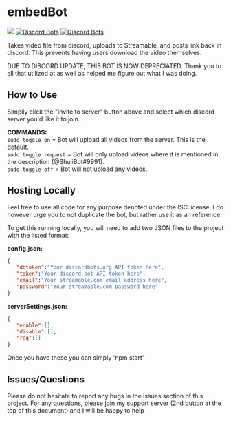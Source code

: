 # embedBot
[<img src="https://img.shields.io/badge/%3E-Support_Server-7289da.svg">](https://discord.gg/fbw2JrF) [![Discord Bots](https://discordbots.org/api/widget/servers/301179263233556480.svg)](https://discordbots.org/bot/301179263233556480)
  [![Discord Bots](https://discordbots.org/api/widget/status/301179263233556480.svg)](https://discordbots.org/bot/301179263233556480)

Takes video file from discord, uploads to Streamable, and posts link back in discord. This prevents having users download the video themselves.

DUE TO DISCORD UPDATE, THIS BOT IS NOW DEPRECIATED. Thank you to all that utilized at as well as helped me figure out what I was doing.

## How to Use
Simpily click the "invite to server" button above and select which discord server you'd like it to join.

**COMMANDS:**<br>
```sudo toggle on``` 		= 	Bot will upload all videos from the server. This is the default.<br>
```sudo toggle request```	=	Bot will only upload videos where it is mentioned in the description (@ShuiiBot#9991).<br>
```sudo toggle off``` 	=	Bot will not upload any videos.<br>

## Hosting Locally
Feel free to use all code for any purpose denoted under the ISC license. I do however urge you to not duplicate the bot, but rather use it as an reference.

To get this running locally, you will need to add two JSON files to the project with the listed format:

**config.json:**
```json
{  
   "dbtoken":"Your discordbots.org API token here",
   "token":"Your discord bot API token here",
   "email":"Your streamable.com email address here",
   "password":"Your streamable.com password here"
}
```

**serverSettings.json:**
```json
{  
   "enable":[],
   "disable":[],
   "req":[]
}
```
Once you have these you can simply 'npm start'

## Issues/Questions
Please do not hesitate to report any bugs in the issues section of this project. For any questions, please join my support server (2nd button at the top of this document) and I will be happy to help
